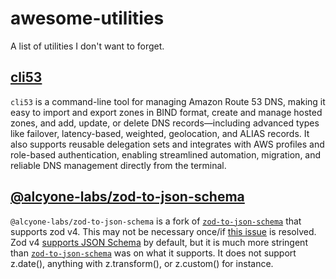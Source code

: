 # awesome-utilities
A list of utilities I don't want to forget.

## [cli53](https://github.com/barnybug/cli53)
`cli53` is a command-line tool for managing Amazon Route 53 DNS, making it easy to import and export zones in BIND format, create and manage hosted zones, and add, update, or delete DNS records—including advanced types like failover, latency-based, weighted, geolocation, and ALIAS records. It also supports reusable delegation sets and integrates with AWS profiles and role-based authentication, enabling streamlined automation, migration, and reliable DNS management directly from the terminal.

## [@alcyone-labs/zod-to-json-schema](https://www.npmjs.com/package/@alcyone-labs/zod-to-json-schema)
`@alcyone-labs/zod-to-json-schema` is a fork of [`zod-to-json-schema`](https://www.npmjs.com/package/zod-to-json-schema) that supports zod v4. This may not be necessary once/if [this issue](https://github.com/StefanTerdell/zod-to-json-schema/issues/173) is resolved. Zod v4 [supports JSON Schema](https://zod.dev/json-schema) by default, but it is much more stringent than [`zod-to-json-schema`](https://www.npmjs.com/package/zod-to-json-schema) was on what it supports. It does not support z.date(), anything with z.transform(), or z.custom() for instance.

